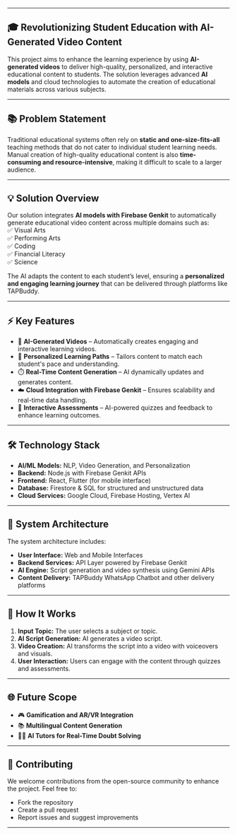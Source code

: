

---

## 🎓 **Revolutionizing Student Education with AI-Generated Video Content**  
This project aims to enhance the learning experience by using **AI-generated videos** to deliver high-quality, personalized, and interactive educational content to students. The solution leverages advanced **AI models** and cloud technologies to automate the creation of educational materials across various subjects.  

---

## 📚 **Problem Statement**  
Traditional educational systems often rely on **static and one-size-fits-all** teaching methods that do not cater to individual student learning needs. Manual creation of high-quality educational content is also **time-consuming and resource-intensive**, making it difficult to scale to a larger audience.  

---

## 💡 **Solution Overview**  
Our solution integrates **AI models with Firebase Genkit** to automatically generate educational video content across multiple domains such as:  
✅ Visual Arts  
✅ Performing Arts  
✅ Coding  
✅ Financial Literacy  
✅ Science  

The AI adapts the content to each student’s level, ensuring a **personalized and engaging learning journey** that can be delivered through platforms like TAPBuddy.  

---

## ⚡ **Key Features**  
- 🎥 **AI-Generated Videos** – Automatically creates engaging and interactive learning videos.  
- 🧠 **Personalized Learning Paths** – Tailors content to match each student's pace and understanding.  
- ⏱️ **Real-Time Content Generation** – AI dynamically updates and generates content.  
- ☁️ **Cloud Integration with Firebase Genkit** – Ensures scalability and real-time data handling.  
- 📝 **Interactive Assessments** – AI-powered quizzes and feedback to enhance learning outcomes.  

---

## 🛠️ **Technology Stack**  
- **AI/ML Models:** NLP, Video Generation, and Personalization  
- **Backend:** Node.js with Firebase Genkit APIs  
- **Frontend:** React, Flutter (for mobile interface)  
- **Database:** Firestore & SQL for structured and unstructured data  
- **Cloud Services:** Google Cloud, Firebase Hosting, Vertex AI  

---

## 📐 **System Architecture**  
The system architecture includes:  
- **User Interface:** Web and Mobile Interfaces  
- **Backend Services:** API Layer powered by Firebase Genkit  
- **AI Engine:** Script generation and video synthesis using Gemini APIs  
- **Content Delivery:** TAPBuddy WhatsApp Chatbot and other delivery platforms  

---

## 🚀 **How It Works**  
1. **Input Topic:** The user selects a subject or topic.  
2. **AI Script Generation:** AI generates a video script.  
3. **Video Creation:** AI transforms the script into a video with voiceovers and visuals.  
4. **User Interaction:** Users can engage with the content through quizzes and assessments.  

---

## 🌐 **Future Scope**  
- 🎮 **Gamification and AR/VR Integration**  
- 📚 **Multilingual Content Generation**  
- 🧑‍🏫 **AI Tutors for Real-Time Doubt Solving**  

---

## 📩 **Contributing**  
We welcome contributions from the open-source community to enhance the project. Feel free to:  
- Fork the repository  
- Create a pull request  
- Report issues and suggest improvements  

---



